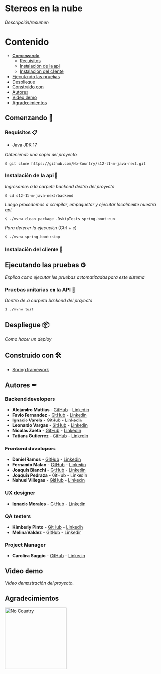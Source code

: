 
# Stereos en la nube

_Descripción/resumen_

# Contenido
* [Comenzando](#Comenzando-)
  * [Requisitos](#Requisitos-)
  * [Instalación de la api](#Instalación-de-la-api-)
  * [Instalación del cliente](#Instalación-del-cliente-)
* [Ejecutando las pruebas](#Ejecutando-las-pruebas-)
* [Despliegue](#Despliegue-)
* [Construido con](#construido-con-)
* [Autores](#Autores-)
* [Video demo](#Video-demo)
* [Agradecimientos](#Agradecimientos)

## Comenzando 🚀

### Requisitos 📋

- Java JDK 17

_Obteniendo una copia del proyecto_

```
$ git clone https://github.com/No-Country/s12-11-m-java-next.git
```

### Instalación de la api 🔧

_Ingresamos a la carpeta backend dentro del proyecto_

```
$ cd s12-11-m-java-next/backend
```

_Luego procedemos a compilar, empaquetar y ejecutar localmente nuestra api._

```
$ ./mvnw clean package -DskipTests spring-boot:run
```

_Para detener la ejecución_ (Ctrl + c)

```
$ ./mvnw spring-boot:stop
```

### Instalación del cliente 🔧

## Ejecutando las pruebas ⚙️

_Explica como ejecutar las pruebas automatizadas para este sistema_

### Pruebas unitarias en la API 🔩

_Dentro de la carpeta backend del proyecto_

```
$ ./mvnw test
```

## Despliegue 📦

_Como hacer un deploy_

## Construido con 🛠

* [Spring framework](https://spring.io/)

## Autores ✒

### Backend developers
* **Alejandro Mattias** - [GitHub]() - [Linkedin]()
* **Favio Fernandez** - [GitHub](https://github.com/faviofz) - [Linkedin](https://www.linkedin.com/in/faviofernandez/)
* **Ignacio Varela** - [GitHub]() - [Linkedin]()
* **Leonardo Vargas** - [GitHub]() - [Linkedin]()
* **Nicolás Zaeta** - [GitHub]() - [Linkedin]()
* **Tatiana Gutierrez** - [GitHub]() - [Linkedin]()

### Frontend developers

* **Daniel Ramos** - [GitHub]() - [Linkedin]()
* **Fernando Malan** - [GitHub]() - [Linkedin]()
* **Joaquín Bianchi** - [GitHub]() - [Linkedin]()
* **Joaquín Pedraza** - [GitHub]() - [Linkedin]()
* **Nahuel Villegas** - [GitHub]() - [Linkedin]()

### UX designer

* **Ignacio Morales** - [GitHub]() - [Linkedin]()

### QA testers

* **Kimberly Pinto** - [GitHub]() - [Linkedin]()
* **Melina Valdez** - [GitHub]() - [Linkedin]()

### Project Manager

* **Carolina Saggio** - [GitHub]() - [Linkedin]()

## Video demo

_Video demostración del proyecto._

## Agradecimientos

<a href="https://www.nocountry.tech/" target="_blank">
    <img src="https://encrypted-tbn0.gstatic.com/images?q=tbn:ANd9GcQsukYB3HL90LSwYv_RIR2O2OlCV8Sbkx2eNHv8nRvOu8L16FxLQ0nPzY02wQ_BJOfQZw&usqp=CAU" width="200" alt="No Country ">
</a>